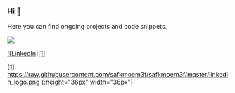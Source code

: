 ### Hi 👋
Here you can find ongoing projects and code snippets.

<img align="center" src="https://github-readme-stats.vercel.app/api/top-langs/?username=safkmoem3f&theme=vue>" />

<!-- Links -->
[![LinkedIn][1]][2]

[1]: https://raw.githubusercontent.com/safkmoem3f/safkmoem3f/master/linkedin_logo.png {:height="36px" width="36px"}

[2]: https://www.linkedin.com/in/melinda-backstrom/
